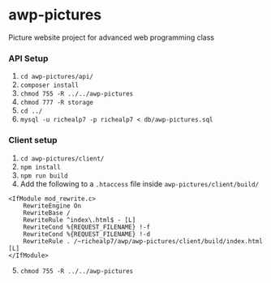 # awp-pictures
Picture website project for advanced web programming class

### API Setup
1. `cd awp-pictures/api/`
2. `composer install`
3. `chmod 755 -R ../../awp-pictures`
4. `chmod 777 -R storage`
5. `cd ../`
6. `mysql -u richealp7 -p richealp7 < db/awp-pictures.sql`

### Client setup
1. `cd awp-pictures/client/`
2. `npm install`
3. `npm run build`
4. Add the following to a `.htaccess` file inside `awp-pictures/client/build/`
```
<IfModule mod_rewrite.c>
    RewriteEngine On
    RewriteBase /
    RewriteRule ^index\.html$ - [L]
    RewriteCond %{REQUEST_FILENAME} !-f
    RewriteCond %{REQUEST_FILENAME} !-d
    RewriteRule . /~richealp7/awp/awp-pictures/client/build/index.html [L]
</IfModule>
```
5. `chmod 755 -R ../../awp-pictures`
